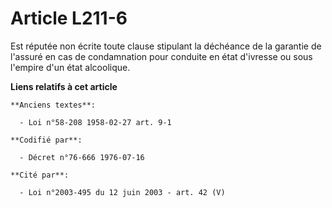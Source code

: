 # Article L211-6

Est réputée non écrite toute clause stipulant la déchéance de la garantie de l'assuré en cas de condamnation pour conduite en
état d'ivresse ou sous l'empire d'un état alcoolique.

**Liens relatifs à cet article**

	**Anciens textes**:

	  - Loi n°58-208 1958-02-27 art. 9-1

	**Codifié par**:

	  - Décret n°76-666 1976-07-16

	**Cité par**:

	  - Loi n°2003-495 du 12 juin 2003 - art. 42 (V)

